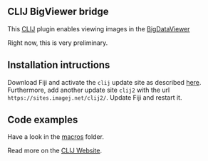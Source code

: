 ## CLIJ BigViewer bridge
This [CLIJ](https://clij.github.io) plugin enables viewing images in the [BigDataViewer](https://imagej.net/BigDataViewer)

Right now, this is very preliminary.

## Installation intructions
Download Fiji and activate the `clij` update site as described [here](https://clij.github.io/clij-docs/installationInFiji). 
Furthermore, add another update site `clij2` with the url `https://sites.imagej.net/clij2/`.
Update Fiji and restart it.

## Code examples
Have a look in the [macros](https://github.com/clij/clij-bdv/tree/master/src/main/macro) folder.

Read more on the [CLIJ Website](https://clij.github.io).